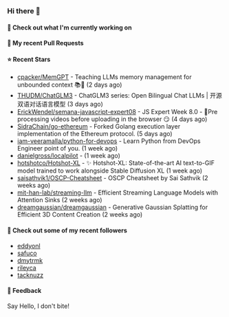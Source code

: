 ### Hi there 👋

#### 👷 Check out what I'm currently working on

#### 🔨 My recent Pull Requests


#### ⭐ Recent Stars

- [cpacker/MemGPT](https://github.com/cpacker/MemGPT) - Teaching LLMs memory management for unbounded context 📚🦙 (2 days ago)
- [THUDM/ChatGLM3](https://github.com/THUDM/ChatGLM3) - ChatGLM3 series: Open Bilingual Chat LLMs | 开源双语对话语言模型 (3 days ago)
- [ErickWendel/semana-javascript-expert08](https://github.com/ErickWendel/semana-javascript-expert08) - JS Expert Week 8.0 - 🎥Pre processing videos before uploading in the browser 😏 (4 days ago)
- [SidraChain/go-ethereum](https://github.com/SidraChain/go-ethereum) - Forked Golang execution layer implementation of the Ethereum protocol. (5 days ago)
- [iam-veeramalla/python-for-devops](https://github.com/iam-veeramalla/python-for-devops) - Learn Python from DevOps Engineer point of you. (1 week ago)
- [danielgross/localpilot](https://github.com/danielgross/localpilot) -  (1 week ago)
- [hotshotco/Hotshot-XL](https://github.com/hotshotco/Hotshot-XL) - ✨ Hotshot-XL: State-of-the-art AI text-to-GIF model trained to work alongside Stable Diffusion XL (1 week ago)
- [saisathvik1/OSCP-Cheatsheet](https://github.com/saisathvik1/OSCP-Cheatsheet) - OSCP Cheatsheet by Sai Sathvik (2 weeks ago)
- [mit-han-lab/streaming-llm](https://github.com/mit-han-lab/streaming-llm) - Efficient Streaming Language Models with Attention Sinks (2 weeks ago)
- [dreamgaussian/dreamgaussian](https://github.com/dreamgaussian/dreamgaussian) - Generative Gaussian Splatting for Efficient 3D Content Creation (2 weeks ago)

#### 👯 Check out some of my recent followers

- [eddyonl](https://github.com/eddyonl)
- [safuco](https://github.com/safuco)
- [dmytrmk](https://github.com/dmytrmk)
- [rileyca](https://github.com/rileyca)
- [tacknuzz](https://github.com/tacknuzz)

#### 💬 Feedback

Say Hello, I don't bite!